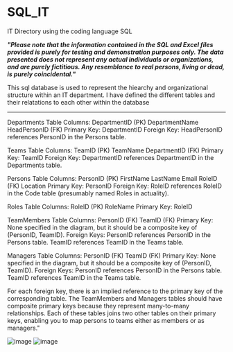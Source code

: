 # SQL_IT
IT Directory using the coding language SQL

***"Please note that the information contained in the SQL and Excel files provided is purely for testing and demonstration purposes only. The data presented does not represent any actual individuals or organizations, and are purely fictitious. Any resemblance to real persons, living or dead, is purely coincidental."***

This sql database is used to represent the hiearchy and organizational structure within an IT department. 
I have defined the different tables and their relatations to each other within the database
*****************************************************************************************************************************************************************************************************************
Departments Table
Columns:
DepartmentID (PK)
DepartmentName
HeadPersonID (FK)
Primary Key: DepartmentID
Foreign Key: HeadPersonID references PersonID in the Persons table.

Teams Table
Columns:
TeamID (PK)
TeamName
DepartmentID (FK)
Primary Key: TeamID
Foreign Key: DepartmentID references DepartmentID in the Departments table.

Persons Table
Columns:
PersonID (PK)
FirstName
LastName
Email
RoleID (FK)
Location
Primary Key: PersonID
Foreign Key: RoleID references RoleID in the Code table (presumably named Roles in actuality).

Roles Table
Columns:
RoleID (PK)
RoleName
Primary Key: RoleID

TeamMembers Table
Columns:
PersonID (FK)
TeamID (FK)
Primary Key: None specified in the diagram, but it should be a composite key of (PersonID, TeamID).
Foreign Keys:
PersonID references PersonID in the Persons table.
TeamID references TeamID in the Teams table.

Managers Table
Columns:
PersonID (FK)
TeamID (FK)
Primary Key: None specified in the diagram, but it should be a composite key of (PersonID, TeamID).
Foreign Keys:
PersonID references PersonID in the Persons table.
TeamID references TeamID in the Teams table.

For each foreign key, there is an implied reference to the primary key of the corresponding table. The TeamMembers and Managers tables should have composite primary keys because they represent many-to-many relationships. Each of these tables joins two other tables on their primary keys, enabling you to map persons to teams either as members or as managers."


![image](https://github.com/ErikSierra/SQL_IT/assets/120680439/2969d1b0-612f-4e9d-978f-7fcf1665dfbc)
![image](https://github.com/ErikSierra/SQL_IT/assets/120680439/3239842a-93c1-4580-b4e0-adbb1375afa2)


